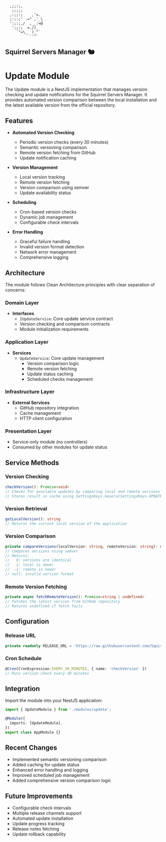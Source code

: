 ```
  ,;;:;,
   ;;;;;
  ,:;;:;    ,'=.
  ;:;:;' .=" ,'_\
  ':;:;,/  ,__:=@
   ';;:;  =./)_
     `"=\_  )_"`
          ``'"`
```
Squirrel Servers Manager 🐿️
---
# Update Module

The Update module is a NestJS implementation that manages version checking and update notifications for the Squirrel Servers Manager. It provides automated version comparison between the local installation and the latest available version from the official repository.

## Features

- **Automated Version Checking**
  - Periodic version checks (every 30 minutes)
  - Semantic versioning comparison
  - Remote version fetching from GitHub
  - Update notification caching

- **Version Management**
  - Local version tracking
  - Remote version fetching
  - Version comparison using semver
  - Update availability status

- **Scheduling**
  - Cron-based version checks
  - Dynamic job management
  - Configurable check intervals

- **Error Handling**
  - Graceful failure handling
  - Invalid version format detection
  - Network error management
  - Comprehensive logging

## Architecture

The module follows Clean Architecture principles with clear separation of concerns:

### Domain Layer
- **Interfaces**
  - `IUpdateService`: Core update service contract
  - Version checking and comparison contracts
  - Module initialization requirements

### Application Layer
- **Services**
  - `UpdateService`: Core update management
    - Version comparison logic
    - Remote version fetching
    - Update status caching
    - Scheduled checks management

### Infrastructure Layer
- **External Services**
  - GitHub repository integration
  - Cache management
  - HTTP client configuration

### Presentation Layer
- Service-only module (no controllers)
- Consumed by other modules for update status

## Service Methods

### Version Checking
```typescript
checkVersion(): Promise<void>
// Checks for available updates by comparing local and remote versions
// Stores result in cache using SettingsKeys.GeneralSettingsKeys.UPDATE_AVAILABLE
```

### Version Retrieval
```typescript
getLocalVersion(): string
// Returns the current local version of the application
```

### Version Comparison
```typescript
private compareVersions(localVersion: string, remoteVersion: string): number | null
// Compares versions using semver
// Returns: 
//   0: versions are identical
//   1: local is newer
//  -1: remote is newer
// null: invalid version format
```

### Remote Version Fetching
```typescript
private async fetchRemoteVersion(): Promise<string | undefined>
// Fetches the latest version from GitHub repository
// Returns undefined if fetch fails
```

## Configuration

### Release URL
```typescript
private readonly RELEASE_URL = 'https://raw.githubusercontent.com/SquirrelCorporation/SquirrelServersManager/refs/heads/master/release.json'
```

### Cron Schedule
```typescript
@Cron(CronExpression.EVERY_30_MINUTES, { name: 'checkVersion' })
// Runs version check every 30 minutes
```

## Integration

Import the module into your NestJS application:

```typescript
import { UpdateModule } from './modules/update';

@Module({
  imports: [UpdateModule],
})
export class AppModule {}
```

## Recent Changes

- Implemented semantic versioning comparison
- Added caching for update status
- Enhanced error handling and logging
- Improved scheduled job management
- Added comprehensive version comparison logic

## Future Improvements

- Configurable check intervals
- Multiple release channels support
- Automated update installation
- Update progress tracking
- Release notes fetching
- Update rollback capability
